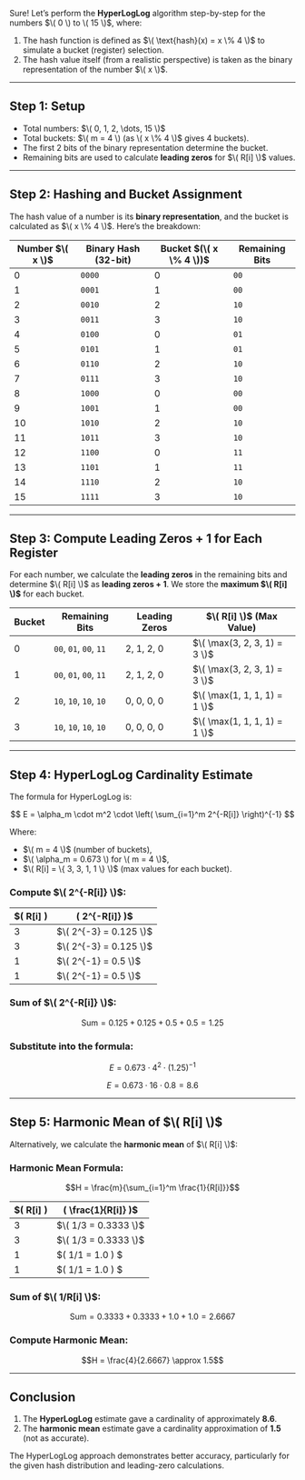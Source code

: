 Sure! Let’s perform the **HyperLogLog** algorithm step-by-step for the numbers $\( 0 \) to \( 15 \)$, where:

1. The hash function is defined as $\( \text{hash}(x) = x \% 4 \)$ to simulate a bucket (register) selection.
2. The hash value itself (from a realistic perspective) is taken as the binary representation of the number $\( x \)$.

---

## **Step 1: Setup**

- Total numbers: $\( 0, 1, 2, \dots, 15 \)$  
- Total buckets: $\( m = 4 \) (as \( x \% 4 \)$ gives 4 buckets).  
- The first 2 bits of the binary representation determine the bucket.  
- Remaining bits are used to calculate **leading zeros** for $\( R[i] \)$ values.  

---

## **Step 2: Hashing and Bucket Assignment**

The hash value of a number is its **binary representation**, and the bucket is calculated as $\( x \% 4 \)$. Here’s the breakdown:

| Number $\( x \)$ | Binary Hash (32-bit) | Bucket $(\( x \% 4 \))$ | Remaining Bits   |
|----------------|----------------------|-----------------------|------------------|
| 0              | `0000`               | 0                     | `00`            |
| 1              | `0001`               | 1                     | `00`            |
| 2              | `0010`               | 2                     | `10`            |
| 3              | `0011`               | 3                     | `10`            |
| 4              | `0100`               | 0                     | `01`            |
| 5              | `0101`               | 1                     | `01`            |
| 6              | `0110`               | 2                     | `10`            |
| 7              | `0111`               | 3                     | `10`            |
| 8              | `1000`               | 0                     | `00`            |
| 9              | `1001`               | 1                     | `00`            |
| 10             | `1010`               | 2                     | `10`            |
| 11             | `1011`               | 3                     | `10`            |
| 12             | `1100`               | 0                     | `11`            |
| 13             | `1101`               | 1                     | `11`            |
| 14             | `1110`               | 2                     | `10`            |
| 15             | `1111`               | 3                     | `10`            |

---

## **Step 3: Compute Leading Zeros + 1 for Each Register**

For each number, we calculate the **leading zeros** in the remaining bits and determine $\( R[i] \)$ as **leading zeros + 1**. We store the **maximum $\( R[i] \)$** for each bucket.

| Bucket | Remaining Bits         | Leading Zeros | $\( R[i] \)$ (Max Value) |
|--------|------------------------|---------------|------------------------|
| 0      | `00`, `01`, `00`, `11` | 2, 1, 2, 0   | $\( \max(3, 2, 3, 1) = 3 \)$ |
| 1      | `00`, `01`, `00`, `11` | 2, 1, 2, 0   | $\( \max(3, 2, 3, 1) = 3 \)$ |
| 2      | `10`, `10`, `10`, `10` | 0, 0, 0, 0   | $\( \max(1, 1, 1, 1) = 1 \)$ |
| 3      | `10`, `10`, `10`, `10` | 0, 0, 0, 0   | $\( \max(1, 1, 1, 1) = 1 \)$ |

---

## **Step 4: HyperLogLog Cardinality Estimate**

The formula for HyperLogLog is:

$$
E = \alpha_m \cdot m^2 \cdot \left( \sum_{i=1}^m 2^{-R[i]} \right)^{-1}
$$

Where:
- $\( m = 4 \)$ (number of buckets),
- $\( \alpha_m = 0.673 \) for \( m = 4 \)$,
- $\( R[i] = \{ 3, 3, 1, 1 \} \)$ (max values for each bucket).

### Compute $\( 2^{-R[i]} \)$:

| $\( R[i] \) | \( 2^{-R[i]} \)$       |
|------------|----------------------|
| 3          | $\( 2^{-3} = 0.125 \)$ |
| 3          | $\( 2^{-3} = 0.125 \)$ |
| 1          | $\( 2^{-1} = 0.5 \)$   |
| 1          | $\( 2^{-1} = 0.5 \)$   |

### Sum of $\( 2^{-R[i]} \)$:

```math
\text{Sum} = 0.125 + 0.125 + 0.5 + 0.5 = 1.25
```

### Substitute into the formula:

```math
E = 0.673 \cdot 4^2 \cdot \left( 1.25 \right)^{-1}
```

```math
E = 0.673 \cdot 16 \cdot 0.8 = 8.6
```

---

## **Step 5: Harmonic Mean of $\( R[i] \)$**

Alternatively, we calculate the **harmonic mean** of $\( R[i] \)$:

### Harmonic Mean Formula:

```math
H = \frac{m}{\sum_{i=1}^m \frac{1}{R[i]}}
```

| $\( R[i] \) | \( \frac{1}{R[i]} \)$ |
|------------|----------------------|
| 3          | $\( 1/3 = 0.3333 \)$   |
| 3          | $\( 1/3 = 0.3333 \)$   |
| 1          | $\( 1/1 = 1.0 \) $     |
| 1          | $\( 1/1 = 1.0 \)   $   |

### Sum of $\( 1/R[i] \)$:

```math
\text{Sum} = 0.3333 + 0.3333 + 1.0 + 1.0 = 2.6667
```

### Compute Harmonic Mean:

```math
H = \frac{4}{2.6667} \approx 1.5
```

---

## **Conclusion**

1. The **HyperLogLog** estimate gave a cardinality of approximately **8.6**.
2. The **harmonic mean** estimate gave a cardinality approximation of **1.5** (not as accurate).

The HyperLogLog approach demonstrates better accuracy, particularly for the given hash distribution and leading-zero calculations.
